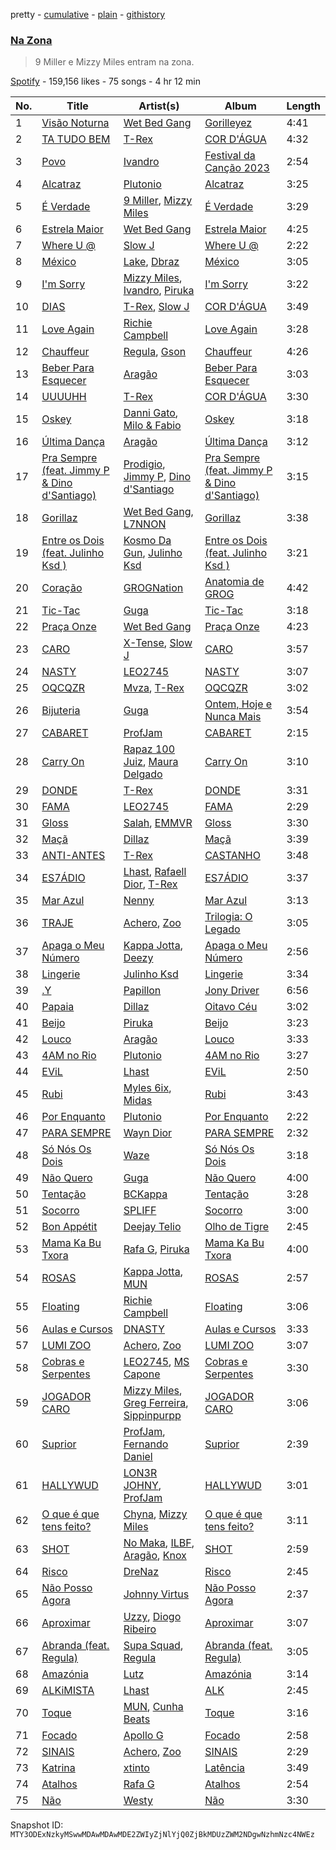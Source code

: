 pretty - [cumulative](/playlists/cumulative/37i9dQZF1DXdpF2suW27SP.md) - [plain](/playlists/plain/37i9dQZF1DXdpF2suW27SP) - [githistory](https://github.githistory.xyz/mackorone/spotify-playlist-archive/blob/main/playlists/plain/37i9dQZF1DXdpF2suW27SP)

### [Na Zona](https://open.spotify.com/playlist/37i9dQZF1DXdpF2suW27SP)

> 9 Miller e Mizzy Miles entram na zona.

[Spotify](https://open.spotify.com/user/spotify) - 159,156 likes - 75 songs - 4 hr 12 min

| No. | Title | Artist(s) | Album | Length |
|---|---|---|---|---|
| 1 | [Visão Noturna](https://open.spotify.com/track/3UCqd9sT0C9qDayjFHBQjd) | [Wet Bed Gang](https://open.spotify.com/artist/5jfz7uWPwf03hdEewW8AI8) | [Gorilleyez](https://open.spotify.com/album/686H1mlR6VMgl0wqijQFrf) | 4:41 |
| 2 | [TA TUDO BEM](https://open.spotify.com/track/15ERxM3x0D2HzqdhPxsbd2) | [T\-Rex](https://open.spotify.com/artist/6QHREBOQktWsYBfrxW93rk) | [COR D'ÁGUA](https://open.spotify.com/album/7G4pMhZajkeOLWgvQyGhta) | 4:32 |
| 3 | [Povo](https://open.spotify.com/track/1QuMSpSKb8TddULszTHRDH) | [Ivandro](https://open.spotify.com/artist/1pPbDeOdNUcLq32HTTLbZm) | [Festival da Canção 2023](https://open.spotify.com/album/57v1ACsenMa34vYqhuLl0d) | 2:54 |
| 4 | [Alcatraz](https://open.spotify.com/track/1Hc0zt33FVHdi4DWtUAa0s) | [Plutonio](https://open.spotify.com/artist/39HJXjH5hKcCzaU0g6mv8G) | [Alcatraz](https://open.spotify.com/album/7aFKsnwLJ7fMY90k4yVXiz) | 3:25 |
| 5 | [É Verdade](https://open.spotify.com/track/3pnhXjwXLLMfNrS9k9HbKh) | [9 Miller](https://open.spotify.com/artist/4yqP75Gm0jSMIS1gQ7s6lX), [Mizzy Miles](https://open.spotify.com/artist/0QoKkMC6uy7fUng96fab1I) | [É Verdade](https://open.spotify.com/album/4sPk4ZLCKNjScABbBrTYFw) | 3:29 |
| 6 | [Estrela Maior](https://open.spotify.com/track/1gT41VulD8jslM993Ah8hF) | [Wet Bed Gang](https://open.spotify.com/artist/5jfz7uWPwf03hdEewW8AI8) | [Estrela Maior](https://open.spotify.com/album/2am7Y7OsEJDh8SOU0w3mz0) | 4:25 |
| 7 | [Where U @](https://open.spotify.com/track/5KX1zLcBZ5bv8iA1odyonT) | [Slow J](https://open.spotify.com/artist/7crp1tZcefnjT5RuL6WZQ0) | [Where U @](https://open.spotify.com/album/1Zs1EZDcCtlQys0VDUg5ls) | 2:22 |
| 8 | [México](https://open.spotify.com/track/0pDYDKL7Gsd333bEcEgtLO) | [Lake](https://open.spotify.com/artist/7yFz46AJxXLmMGwyHKcJ1p), [Dbraz](https://open.spotify.com/artist/4GtbhrPCLhHRVvpMrxClZl) | [México](https://open.spotify.com/album/4p8i8HdR8Sk2cM3l5F7q01) | 3:05 |
| 9 | [I'm Sorry](https://open.spotify.com/track/3aml52yDe6ff32XOgZQ0Cb) | [Mizzy Miles](https://open.spotify.com/artist/0QoKkMC6uy7fUng96fab1I), [Ivandro](https://open.spotify.com/artist/1pPbDeOdNUcLq32HTTLbZm), [Piruka](https://open.spotify.com/artist/5iZ6jMDkRa7RKLQplJuQUC) | [I'm Sorry](https://open.spotify.com/album/6xbIjf6sv5M4I9GT0NuEcj) | 3:22 |
| 10 | [DIAS](https://open.spotify.com/track/56hVdyqQWCMYfKopnVRCwQ) | [T\-Rex](https://open.spotify.com/artist/6QHREBOQktWsYBfrxW93rk), [Slow J](https://open.spotify.com/artist/7crp1tZcefnjT5RuL6WZQ0) | [COR D'ÁGUA](https://open.spotify.com/album/7G4pMhZajkeOLWgvQyGhta) | 3:49 |
| 11 | [Love Again](https://open.spotify.com/track/677ebW5G4BLaqX5Ue3itGv) | [Richie Campbell](https://open.spotify.com/artist/2swvbEAfN70ZFcQB4Y7MaS) | [Love Again](https://open.spotify.com/album/150SzhajOXePuIre6fdyMQ) | 3:28 |
| 12 | [Chauffeur](https://open.spotify.com/track/3ARuPTEPMpbr7mz1aHa0a6) | [Regula](https://open.spotify.com/artist/6pyqBc7HaffcZJhyfjnceP), [Gson](https://open.spotify.com/artist/6XjHGcba7ZbaZ6nYtwhaCj) | [Chauffeur](https://open.spotify.com/album/4LAYeC7gWp1jFiS1q101OK) | 4:26 |
| 13 | [Beber Para Esquecer](https://open.spotify.com/track/76kNdRaqzgvYGB9tBIxUSf) | [Aragão](https://open.spotify.com/artist/6uVPyqbCsr2hcfDwGTmdl4) | [Beber Para Esquecer](https://open.spotify.com/album/3kHspN9UQgOo4q8f3y7N3K) | 3:03 |
| 14 | [UUUUHH](https://open.spotify.com/track/1Jk03rMQGTjdkjNtCGgkPd) | [T\-Rex](https://open.spotify.com/artist/6QHREBOQktWsYBfrxW93rk) | [COR D'ÁGUA](https://open.spotify.com/album/7G4pMhZajkeOLWgvQyGhta) | 3:30 |
| 15 | [Oskey](https://open.spotify.com/track/2lN7q4luqmYcwHqRwy0Sod) | [Danni Gato](https://open.spotify.com/artist/0gn6QcKMo0cMWKbiPGEeVy), [Milo & Fabio](https://open.spotify.com/artist/2IzIiYJmzVIbf1nlOVuMBo) | [Oskey](https://open.spotify.com/album/2zKEKLIN2tT7d887qrR4Ex) | 3:18 |
| 16 | [Última Dança](https://open.spotify.com/track/6lLgpFIJPvP1icvdDjp8Tx) | [Aragão](https://open.spotify.com/artist/6uVPyqbCsr2hcfDwGTmdl4) | [Última Dança](https://open.spotify.com/album/1isrIpzfyNisCx6ImFOdVq) | 3:12 |
| 17 | [Pra Sempre \(feat\. Jimmy P & Dino d'Santiago\)](https://open.spotify.com/track/6y7gYOHjUbj0HdTx5iGDuI) | [Prodigio](https://open.spotify.com/artist/0Zsw8N0usCdHtEtFtwZKg5), [Jimmy P](https://open.spotify.com/artist/0Odg6UKDVyJQruefzF19FU), [Dino d'Santiago](https://open.spotify.com/artist/7qb2GMJaX4HeXqqPPyYdlr) | [Pra Sempre \(feat\. Jimmy P & Dino d'Santiago\)](https://open.spotify.com/album/7kyvtUprGFS8S2poWsYtEt) | 3:15 |
| 18 | [Gorillaz](https://open.spotify.com/track/3nX9NxKOHrxhtA45jRFyAd) | [Wet Bed Gang](https://open.spotify.com/artist/5jfz7uWPwf03hdEewW8AI8), [L7NNON](https://open.spotify.com/artist/0JjPiLQNgAFaEkwoy56B1C) | [Gorillaz](https://open.spotify.com/album/6fUyo3fkgWK66QRXO6VCjF) | 3:38 |
| 19 | [Entre os Dois \(feat\. Julinho Ksd \)](https://open.spotify.com/track/5OcuLlg5EdDE01ZGbQaIIa) | [Kosmo Da Gun](https://open.spotify.com/artist/1FOT6e8G1FnUBH1LDNX0X1), [Julinho Ksd](https://open.spotify.com/artist/7kR1Yw4RqYhhDD3a8QRyG6) | [Entre os Dois \(feat\. Julinho Ksd \)](https://open.spotify.com/album/17wFwqW7zLXEFqx59NmIqS) | 3:21 |
| 20 | [Coração](https://open.spotify.com/track/1dmgHNSeYDyqb6TwLatTfc) | [GROGNation](https://open.spotify.com/artist/1rtrFjartQj3xws8TZ1dXu) | [Anatomia de GROG](https://open.spotify.com/album/333cuKMpbc1kaTufa6Uu2y) | 4:42 |
| 21 | [Tic\-Tac](https://open.spotify.com/track/0SmkF33aIAHlSZh8N3CXv5) | [Guga](https://open.spotify.com/artist/5bHp05UXAArdXldRyU8lJP) | [Tic\-Tac](https://open.spotify.com/album/1JmmEMl6zechpj5QYjEFKW) | 3:18 |
| 22 | [Praça Onze](https://open.spotify.com/track/30WnHkBkq3vE8jJcNZ3RKr) | [Wet Bed Gang](https://open.spotify.com/artist/5jfz7uWPwf03hdEewW8AI8) | [Praça Onze](https://open.spotify.com/album/3jPS6pgoJ4adGHImcNxETl) | 4:23 |
| 23 | [CARO](https://open.spotify.com/track/0zjmhKBOuslq0d26IEbVKD) | [X\-Tense](https://open.spotify.com/artist/7JajP35zM35gnAvTZbwxDF), [Slow J](https://open.spotify.com/artist/7crp1tZcefnjT5RuL6WZQ0) | [CARO](https://open.spotify.com/album/4IwuZcwCQmHt7SEX2TUrxP) | 3:57 |
| 24 | [NASTY](https://open.spotify.com/track/09882XP1lt5VQwc2I9i9Pf) | [LEO2745](https://open.spotify.com/artist/1MBezd5OaoWoOTQVs16FOx) | [NASTY](https://open.spotify.com/album/5z6BbFaxfgfEJDXDT3ps4Q) | 3:07 |
| 25 | [OQCQZR](https://open.spotify.com/track/5y2ZiYQjzY0dpWPYctp72c) | [Mvza](https://open.spotify.com/artist/4XVI8cWzKF53dOj2QE0z2O), [T\-Rex](https://open.spotify.com/artist/6QHREBOQktWsYBfrxW93rk) | [OQCQZR](https://open.spotify.com/album/6MAMENT38JHlex9qNufnYI) | 3:02 |
| 26 | [Bijuteria](https://open.spotify.com/track/3fAHAwjLKVAiSQqnvhNwYw) | [Guga](https://open.spotify.com/artist/5bHp05UXAArdXldRyU8lJP) | [Ontem, Hoje e Nunca Mais](https://open.spotify.com/album/07mXUxjJp1RBEsQSxqafUx) | 3:54 |
| 27 | [CABARET](https://open.spotify.com/track/4r1Mvqp7prTkjH5OiVXC6r) | [ProfJam](https://open.spotify.com/artist/3DhsjXVgWmA6X26tUugAjP) | [CABARET](https://open.spotify.com/album/31BxT3LcIPCP5P04rZgoah) | 2:15 |
| 28 | [Carry On](https://open.spotify.com/track/73ff7ZfBrSYRue9IYa2I2C) | [Rapaz 100 Juiz](https://open.spotify.com/artist/3lWv4xqCdJgw3CmFkwnTt5), [Maura Delgado](https://open.spotify.com/artist/4aLDuAbkEccl1k0h3oZpkc) | [Carry On](https://open.spotify.com/album/6sA3Dj0tNkOJd8l8igV4RQ) | 3:10 |
| 29 | [DONDE](https://open.spotify.com/track/4EiZlZ37Q8EnQIU7e2aD2y) | [T\-Rex](https://open.spotify.com/artist/6QHREBOQktWsYBfrxW93rk) | [DONDE](https://open.spotify.com/album/1YR6A1jw2N2B9WlvqIMjfu) | 3:31 |
| 30 | [FAMA](https://open.spotify.com/track/35uZfu8sybuugk9DkelTFv) | [LEO2745](https://open.spotify.com/artist/1MBezd5OaoWoOTQVs16FOx) | [FAMA](https://open.spotify.com/album/2wehAGXNEm5zttICwk1ERI) | 2:29 |
| 31 | [Gloss](https://open.spotify.com/track/2HxXsZGRITgwkos69ZZtUe) | [Salah](https://open.spotify.com/artist/4vx0e5kKIYBc7kCNqVjuef), [EMMVR](https://open.spotify.com/artist/4NRTBluAEQVhhSOA5yinWI) | [Gloss](https://open.spotify.com/album/7KmJth0jOfGllWzKPDOEwp) | 3:30 |
| 32 | [Maçã](https://open.spotify.com/track/0eyTM1AjoPMdzfwCBfLIpO) | [Dillaz](https://open.spotify.com/artist/15p1isN7VcGsjeSq8s9YeP) | [Maçã](https://open.spotify.com/album/7bLu4omqbTsFAfnvVFUSW8) | 3:39 |
| 33 | [ANTI\-ANTES](https://open.spotify.com/track/2vGtivisPxm14aTTgie6xB) | [T\-Rex](https://open.spotify.com/artist/6QHREBOQktWsYBfrxW93rk) | [CASTANHO](https://open.spotify.com/album/2NYhVEDTSEwvNrW7qs7IOU) | 3:48 |
| 34 | [ES7ÁDIO](https://open.spotify.com/track/430EuoJ6KwzO0fFuCwu6am) | [Lhast](https://open.spotify.com/artist/46uaNKR4GSjmDEK732EeVw), [Rafaell Dior](https://open.spotify.com/artist/4G8d2H1R7P1rlGptL7Uzla), [T\-Rex](https://open.spotify.com/artist/6QHREBOQktWsYBfrxW93rk) | [ES7ÁDIO](https://open.spotify.com/album/4ix8vvB3aP45fYYsZobRLq) | 3:37 |
| 35 | [Mar Azul](https://open.spotify.com/track/5gJyW5NeOsfNa2CSMES2h3) | [Nenny](https://open.spotify.com/artist/2DEfqyWjAMIfKYMXb1V8L1) | [Mar Azul](https://open.spotify.com/album/0pDADbq5FFUMkls9VeYW9g) | 3:13 |
| 36 | [TRAJE](https://open.spotify.com/track/1qG4PQKxaInnCww9yu7Tf7) | [Achero](https://open.spotify.com/artist/7L8DLzR5RuMizLVu9Ww0cs), [Zoo](https://open.spotify.com/artist/4pm6alxkPoKq0c334OGbkH) | [Trilogia: O Legado](https://open.spotify.com/album/2pkSKT2bYhqojZdfJxMWD9) | 3:05 |
| 37 | [Apaga o Meu Número](https://open.spotify.com/track/2iYx9hAUSD5wz7cg5TVIbx) | [Kappa Jotta](https://open.spotify.com/artist/2MREhFiavCOZXs0thPLuWu), [Deezy](https://open.spotify.com/artist/6EoXtJUmzYqNzkMVH1o5gN) | [Apaga o Meu Número](https://open.spotify.com/album/6eobNuVuaVKafZKIPAKvuP) | 2:56 |
| 38 | [Lingerie](https://open.spotify.com/track/2Cq6yIgdyyaDmY7pvnADVP) | [Julinho Ksd](https://open.spotify.com/artist/7kR1Yw4RqYhhDD3a8QRyG6) | [Lingerie](https://open.spotify.com/album/2SopLfpjAF0IespcnP6LG0) | 3:34 |
| 39 | [.Y](https://open.spotify.com/track/0zxdVwyiPVxmBkZFTHe2xl) | [Papillon](https://open.spotify.com/artist/0Mum6waR8P9WICLVTpSi1d) | [Jony Driver](https://open.spotify.com/album/2OAFHEa5FwNi9r0i9gMeXM) | 6:56 |
| 40 | [Papaia](https://open.spotify.com/track/17MPtgaJHgr2WlJVyhA6kw) | [Dillaz](https://open.spotify.com/artist/15p1isN7VcGsjeSq8s9YeP) | [Oitavo Céu](https://open.spotify.com/album/0Hm4SvANwPDIBdDPnN97rf) | 3:02 |
| 41 | [Beijo](https://open.spotify.com/track/2P9UCbKe97jD0q6UOG7bsf) | [Piruka](https://open.spotify.com/artist/5iZ6jMDkRa7RKLQplJuQUC) | [Beijo](https://open.spotify.com/album/1aSuvQp44qKjLvTMFheNDK) | 3:23 |
| 42 | [Louco](https://open.spotify.com/track/6kJKJrVzOYhqnfeO9NDqIi) | [Aragão](https://open.spotify.com/artist/6uVPyqbCsr2hcfDwGTmdl4) | [Louco](https://open.spotify.com/album/7CjbtK4vbyv8yS78DXMtQF) | 3:33 |
| 43 | [4AM no Rio](https://open.spotify.com/track/6Z0omreb7QNSj3ptomTmOU) | [Plutonio](https://open.spotify.com/artist/39HJXjH5hKcCzaU0g6mv8G) | [4AM no Rio](https://open.spotify.com/album/08mBO0iH81lIKabmqfHY6S) | 3:27 |
| 44 | [EViL](https://open.spotify.com/track/2VaLKyJgR9lIVoTqf4oIyY) | [Lhast](https://open.spotify.com/artist/46uaNKR4GSjmDEK732EeVw) | [EViL](https://open.spotify.com/album/3fCwkZDlvmzwqx0O2j3ASt) | 2:50 |
| 45 | [Rubi](https://open.spotify.com/track/4aStXzYiJWQvdspHEn6GJN) | [Myles 6ix](https://open.spotify.com/artist/2PGHvstK1cEjR9AX2ERq9l), [Midas](https://open.spotify.com/artist/6bLqHfd3myOdJyC4z6Blhj) | [Rubi](https://open.spotify.com/album/5GZRN9j6B5N7Gk5jtvaRtM) | 3:43 |
| 46 | [Por Enquanto](https://open.spotify.com/track/5fjD0vHh9XRL6b657FWe9C) | [Plutonio](https://open.spotify.com/artist/39HJXjH5hKcCzaU0g6mv8G) | [Por Enquanto](https://open.spotify.com/album/1uFTodamqWqlk5KwYkqy0n) | 2:22 |
| 47 | [PARA SEMPRE](https://open.spotify.com/track/1iGHa37wh2nlr4upmazMdS) | [Wayn Dior](https://open.spotify.com/artist/6XyLWVAcLW4CczaRsArj8n) | [PARA SEMPRE](https://open.spotify.com/album/7rsjtUS9ofrZ9VTeIzpbtm) | 2:32 |
| 48 | [Só Nós Os Dois](https://open.spotify.com/track/35XIgRzlwtMsfF8wVAKG8i) | [Waze](https://open.spotify.com/artist/0CHentDviLeOrlfyu96uVm) | [Só Nós Os Dois](https://open.spotify.com/album/0PBeGaks9i9J7Ho4uqQx8W) | 3:18 |
| 49 | [Não Quero](https://open.spotify.com/track/3XXNZKXK7Pc3nw7eDNYeUI) | [Guga](https://open.spotify.com/artist/5bHp05UXAArdXldRyU8lJP) | [Não Quero](https://open.spotify.com/album/5NWfMcJDXVpfHWJrIPt3u5) | 4:00 |
| 50 | [Tentação](https://open.spotify.com/track/7v383pu4yGbdQW5t8Gv2dV) | [BCKappa](https://open.spotify.com/artist/2XAxChRi8QlO5rKAoL0DZi) | [Tentação](https://open.spotify.com/album/06rdIn1DdRecfzKnPrl17m) | 3:28 |
| 51 | [Socorro](https://open.spotify.com/track/3cxAhKg83buLsTYlmSIi9x) | [SPLIFF](https://open.spotify.com/artist/2QPRzhivMb2TfzvZKpQYxL) | [Socorro](https://open.spotify.com/album/2ocGkF8NiDKjMfywGOqtzH) | 3:00 |
| 52 | [Bon Appétit](https://open.spotify.com/track/7uHLAlgUhSOwnnbXJeG7ai) | [Deejay Telio](https://open.spotify.com/artist/7BWNRZyZ9mhgp5t0m7Ny0n) | [Olho de Tigre](https://open.spotify.com/album/0jhj4SwIWQGON36aDMeEwb) | 2:45 |
| 53 | [Mama Ka Bu Txora](https://open.spotify.com/track/5CEghr9OYpFrCZurmxJThm) | [Rafa G](https://open.spotify.com/artist/0soQA1h9MhiA0NphWUecWi), [Piruka](https://open.spotify.com/artist/5iZ6jMDkRa7RKLQplJuQUC) | [Mama Ka Bu Txora](https://open.spotify.com/album/3pIB5eUZkMs51KRDsWjswx) | 4:00 |
| 54 | [ROSAS](https://open.spotify.com/track/0elz4WC9ZtAOzqP4fgt8T5) | [Kappa Jotta](https://open.spotify.com/artist/2MREhFiavCOZXs0thPLuWu), [MUN](https://open.spotify.com/artist/0XWmIDUMxka9p2aayQ9MOr) | [ROSAS](https://open.spotify.com/album/2R7iGYEwaSDTW68ucY9W4E) | 2:57 |
| 55 | [Floating](https://open.spotify.com/track/6mzUqJRO5UzphWpk1en0sb) | [Richie Campbell](https://open.spotify.com/artist/2swvbEAfN70ZFcQB4Y7MaS) | [Floating](https://open.spotify.com/album/27a2XTCA5vJ63ooZAUZflW) | 3:06 |
| 56 | [Aulas e Cursos](https://open.spotify.com/track/2ABBlgwXo68orcunvBYYiY) | [DNASTY](https://open.spotify.com/artist/2wRZGo2e20INyHf8wtVPVn) | [Aulas e Cursos](https://open.spotify.com/album/1xP900BTjxxWc641y9UKvr) | 3:33 |
| 57 | [LUMI ZOO](https://open.spotify.com/track/74lZ2yteCAFo7a5naosE3g) | [Achero](https://open.spotify.com/artist/7L8DLzR5RuMizLVu9Ww0cs), [Zoo](https://open.spotify.com/artist/22NWHS3nYaoo34h7CSGFme) | [LUMI ZOO](https://open.spotify.com/album/4RbIyOlxxdy5gJiREf8yd2) | 3:07 |
| 58 | [Cobras e Serpentes](https://open.spotify.com/track/7mCgHTgHjdSA35JQ0xo3hR) | [LEO2745](https://open.spotify.com/artist/1MBezd5OaoWoOTQVs16FOx), [MS Capone](https://open.spotify.com/artist/1HOLnVK9G35A2MAqz2e8AP) | [Cobras e Serpentes](https://open.spotify.com/album/48QBkKQXF03sto0InqW32W) | 3:30 |
| 59 | [JOGADOR CARO](https://open.spotify.com/track/3AmAlwNKaJyExmvN6EOSb2) | [Mizzy Miles](https://open.spotify.com/artist/0QoKkMC6uy7fUng96fab1I), [Greg Ferreira](https://open.spotify.com/artist/2e8RAcYXYt5IStoaaQWcG8), [Sippinpurpp](https://open.spotify.com/artist/6ngR2kHxjibH7bdDUBqL3z) | [JOGADOR CARO](https://open.spotify.com/album/5CZiBICShN5FDPhQtUsCbC) | 3:06 |
| 60 | [Suprior](https://open.spotify.com/track/1u2KCIJPqtsl9Vz243FQtp) | [ProfJam](https://open.spotify.com/artist/3DhsjXVgWmA6X26tUugAjP), [Fernando Daniel](https://open.spotify.com/artist/3Cpjz5dY9HNR41QuMn3oYC) | [Suprior](https://open.spotify.com/album/2NVz7NmPPqJuuG7D4W7VNW) | 2:39 |
| 61 | [HALLYWUD](https://open.spotify.com/track/37OHWelZZiuSZwUzV9Sybv) | [LON3R JOHNY](https://open.spotify.com/artist/1fV7Au7ymGP3uhDV1TfjSd), [ProfJam](https://open.spotify.com/artist/3DhsjXVgWmA6X26tUugAjP) | [HALLYWUD](https://open.spotify.com/album/3lAS3tiXJyjOkyDYXCd5YS) | 3:01 |
| 62 | [O que é que tens feito?](https://open.spotify.com/track/5cGy4NKlMprapxERb9AZk6) | [Chyna](https://open.spotify.com/artist/3xytrTXgH7SQTEjMZewnWF), [Mizzy Miles](https://open.spotify.com/artist/0QoKkMC6uy7fUng96fab1I) | [O que é que tens feito?](https://open.spotify.com/album/7o3GVre0rpEWG7309P7q6v) | 3:11 |
| 63 | [SHOT](https://open.spotify.com/track/4IZWISZrSBvO1gKK5hrLRC) | [No Maka](https://open.spotify.com/artist/35dFX8XteNIxKbFW6VmdW3), [ILBF](https://open.spotify.com/artist/2A1qlh9kjqker3X2W9j1ly), [Aragão](https://open.spotify.com/artist/6uVPyqbCsr2hcfDwGTmdl4), [Knox](https://open.spotify.com/artist/6Hk7uUM7iT2zgXHkmNYyoq) | [SHOT](https://open.spotify.com/album/6APMjrh03FoPhizrwTCwsG) | 2:59 |
| 64 | [Risco](https://open.spotify.com/track/4Y3chZy00SMw18ixqZYgXi) | [DreNaz](https://open.spotify.com/artist/5urWzy2mamyT5sMTE5H00O) | [Risco](https://open.spotify.com/album/1QnLGxK7sh5XByE5QBNAQ0) | 2:45 |
| 65 | [Não Posso Agora](https://open.spotify.com/track/5UaD8d3304kcnBtlOpxPL8) | [Johnny Virtus](https://open.spotify.com/artist/0DOixxvuN7cxZ7YiyMzlOt) | [Não Posso Agora](https://open.spotify.com/album/15G7TOQBrQD0huFgZMIXKQ) | 2:37 |
| 66 | [Aproximar](https://open.spotify.com/track/2rtlkeLwPPoYdHC0SmzlXM) | [Uzzy](https://open.spotify.com/artist/2Ia5AqFe2PZmGirbLc7zMi), [Diogo Ribeiro](https://open.spotify.com/artist/4M8WzxjaLIlIBYtwnmYk3i) | [Aproximar](https://open.spotify.com/album/6Dus4s197Sp6WNgkfH4mD2) | 3:07 |
| 67 | [Abranda \(feat\. Regula\)](https://open.spotify.com/track/2hnrAClQrOeR4ULNjmSysb) | [Supa Squad](https://open.spotify.com/artist/4kMEocHCIwaO4u4J01U8Dw), [Regula](https://open.spotify.com/artist/6pyqBc7HaffcZJhyfjnceP) | [Abranda \(feat\. Regula\)](https://open.spotify.com/album/6TpLHdnEVcCFdLUDdLri2M) | 3:05 |
| 68 | [Amazónia](https://open.spotify.com/track/2ySZ2kVCZRQ0gJ5Lu0EoxJ) | [Lutz](https://open.spotify.com/artist/3Qsun4Xe5KRfqWUE3ct79x) | [Amazónia](https://open.spotify.com/album/5gULMhBkRl7ZCv35O2K5Xm) | 3:14 |
| 69 | [ALKiMISTA](https://open.spotify.com/track/3vUNW5Gx2cNtRJ9feEtt0G) | [Lhast](https://open.spotify.com/artist/46uaNKR4GSjmDEK732EeVw) | [ALK](https://open.spotify.com/album/0siZdhz3ZguKw6Xrgh4Fw0) | 2:45 |
| 70 | [Toque](https://open.spotify.com/track/7M5PkzdYJwhxoDd4HXxKOx) | [MUN](https://open.spotify.com/artist/0XWmIDUMxka9p2aayQ9MOr), [Cunha Beats](https://open.spotify.com/artist/7D094QVmbEkI7e2df0VUq7) | [Toque](https://open.spotify.com/album/6vnfqWycFld3plYH4YeRHC) | 3:16 |
| 71 | [Focado](https://open.spotify.com/track/7gFnB4estwyHNeIERBQ5cM) | [Apollo G](https://open.spotify.com/artist/4spmzPX02Jg0rnuyIWFngi) | [Focado](https://open.spotify.com/album/7ztIRrLQxvrQqOmn1gTozt) | 2:58 |
| 72 | [SINAIS](https://open.spotify.com/track/649ZuviVZzF7JnZSe5Z8ft) | [Achero](https://open.spotify.com/artist/7L8DLzR5RuMizLVu9Ww0cs), [Zoo](https://open.spotify.com/artist/22NWHS3nYaoo34h7CSGFme) | [SINAIS](https://open.spotify.com/album/4TQEeYV8ixyAnV2s4MOmFI) | 2:29 |
| 73 | [Katrina](https://open.spotify.com/track/5YDwsOw12TSkpjNT57YvgG) | [xtinto](https://open.spotify.com/artist/6jVOHz5AjBoJImzesvZeGx) | [Latência](https://open.spotify.com/album/4V3IpiTNQowJOxQv4oTzH3) | 3:49 |
| 74 | [Atalhos](https://open.spotify.com/track/5mdUqRqx7px0ZHCDQQDrk7) | [Rafa G](https://open.spotify.com/artist/0soQA1h9MhiA0NphWUecWi) | [Atalhos](https://open.spotify.com/album/1dOUh9n9KcKa18wOgcuyub) | 2:54 |
| 75 | [Não](https://open.spotify.com/track/3BoOl2GNbhf9an8wsRHhF0) | [Westy](https://open.spotify.com/artist/0QHhjrJBxwATyeg2xXzwbN) | [Não](https://open.spotify.com/album/1d2c3KSL2HHoiIatAeMSEZ) | 3:30 |

Snapshot ID: `MTY3ODExNzkyMSwwMDAwMDAwMDE2ZWIyZjNlYjQ0ZjBkMDUzZWM2NDgwNzhmNzc4NWEz`
